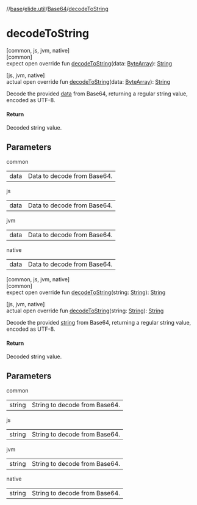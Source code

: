 //[base](../../../index.md)/[elide.util](../index.md)/[Base64](index.md)/[decodeToString](decode-to-string.md)

# decodeToString

[common, js, jvm, native]\
[common]\
expect open override fun [decodeToString](decode-to-string.md)(data: [ByteArray](https://kotlinlang.org/api/latest/jvm/stdlib/kotlin/-byte-array/index.html)): [String](https://kotlinlang.org/api/latest/jvm/stdlib/kotlin/-string/index.html)

[js, jvm, native]\
actual open override fun [decodeToString](decode-to-string.md)(data: [ByteArray](https://kotlinlang.org/api/latest/jvm/stdlib/kotlin/-byte-array/index.html)): [String](https://kotlinlang.org/api/latest/jvm/stdlib/kotlin/-string/index.html)

Decode the provided [data](decode-to-string.md) from Base64, returning a regular string value, encoded as UTF-8.

#### Return

Decoded string value.

## Parameters

common

| | |
|---|---|
| data | Data to decode from Base64. |

js

| | |
|---|---|
| data | Data to decode from Base64. |

jvm

| | |
|---|---|
| data | Data to decode from Base64. |

native

| | |
|---|---|
| data | Data to decode from Base64. |

[common, js, jvm, native]\
[common]\
expect open override fun [decodeToString](decode-to-string.md)(string: [String](https://kotlinlang.org/api/latest/jvm/stdlib/kotlin/-string/index.html)): [String](https://kotlinlang.org/api/latest/jvm/stdlib/kotlin/-string/index.html)

[js, jvm, native]\
actual open override fun [decodeToString](decode-to-string.md)(string: [String](https://kotlinlang.org/api/latest/jvm/stdlib/kotlin/-string/index.html)): [String](https://kotlinlang.org/api/latest/jvm/stdlib/kotlin/-string/index.html)

Decode the provided [string](decode-to-string.md) from Base64, returning a regular string value, encoded as UTF-8.

#### Return

Decoded string value.

## Parameters

common

| | |
|---|---|
| string | String to decode from Base64. |

js

| | |
|---|---|
| string | String to decode from Base64. |

jvm

| | |
|---|---|
| string | String to decode from Base64. |

native

| | |
|---|---|
| string | String to decode from Base64. |
